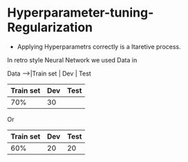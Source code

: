 # Hyperparameter-tuning-Regularization
* Applying Hyperparametrs correctly is a Itaretive process.

In retro style Neural Network we used Data in   

Data -->|Train set | Dev | Test

Train set | Dev | Test
---|---|---
70%|30|

Or

Train set | Dev | Test
---|---|---
60%|20|20
